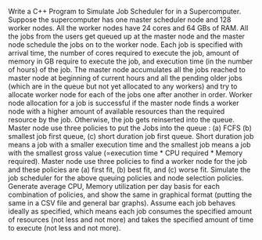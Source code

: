  Write a C++ Program to Simulate Job Scheduler for in a Supercomputer.
 Suppose the supercomputer has one master scheduler node and 128 worker nodes. All
 the worker nodes have 24 cores and 64 GBs of RAM. All the jobs from the users get
 queued up at the master node and the master node schedule the jobs on to the worker
 node. Each job is specified with arrival time, the number of cores required to execute the
 job, amount of memory in GB require to execute the job, and execution time (in the
 number of hours) of the job.
 The master node accumulates all the jobs reached to master node at beginning of current
 hours and all the pending older jobs (which are in the queue but not yet allocated to any
 workers) and try to allocate worker node for each of the jobs one after another in order.
 Worker node allocation for a job is successful if the master node finds a worker node with
 a higher amount of available resources than the required resource by the job. Otherwise,
 the job gets reinserted into the queue.
 Master node use three policies to put the Jobs into the queue :
 (a) FCFS (b) smallest job first queue, (c) short duration job first queue.
 Short duration job means a job with a smaller execution time and the smallest job means a
 job with the smallest gross value (=execution time * CPU required * Memory required).
 Master node use three policies to find a worker node for the job and these policies are (a)
 first fit, (b) best fit, and (c) worse fit.
 Simulate the job scheduler for the above queuing policies and node selection policies.
 Generate average CPU, Memory utilization per day basis for each combination of policies,
and show the same in graphical format (putting the same in a CSV file and general bar
 graphs).
 Assume each job behaves ideally as specified, which means each job consumes the
 specified amount of resources (not less and not more) and takes the specified amount of
 time to execute (not less and not more).
